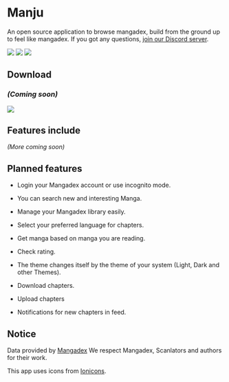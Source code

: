 # Manju

An open source application to browse mangadex, build from the ground up to feel like mangadex.
If you got any questions, [join our Discord server](https://discord.gg/sk5tBM9nx6).

![](https://img.shields.io/github/downloads/sortingfarmer/manju/total?label=downloads&labelColor=27303D&color=0D1117&logo=github&logoColor=FFFFFF&style=flat)
![](https://img.shields.io/github/actions/workflow/status/sortingfarmer/manju/ci-draft-release.yml?labelColor=27303D&style=flat)
![](https://img.shields.io/github/stars/sortingfarmer/manju.svg?label=stars&labelColor=27303D&color=0D1117&logo=github&style=flat)

## Download
### *(Coming soon)*
[![](https://img.shields.io/github/v/release/sortingfarmer/manju.svg?maxAge=3600&label=Stable&labelColor=000000&color=ff124a&style=for-the-badge)](https://github.com/sortingfarmer/manju/releases/latest)

## Features include
*(More coming soon)*

## Planned features
- Login your Mangadex account or use incognito mode.
- You can search new and interesting Manga.
- Manage your Mangadex library easily.
- Select your preferred language for chapters.
- Get manga based on manga you are reading.
- Check rating.
- The theme changes itself by the theme of your system (Light, Dark and other Themes).

- Download chapters.
- Upload chapters
- Notifications for new chapters in feed.


## Notice
Data provided by [Mangadex](https://mangadex.org)
We respect Mangadex, Scanlators and authors for their work.

This app uses icons from [Ionicons](https://ionic.io/ionicons).
